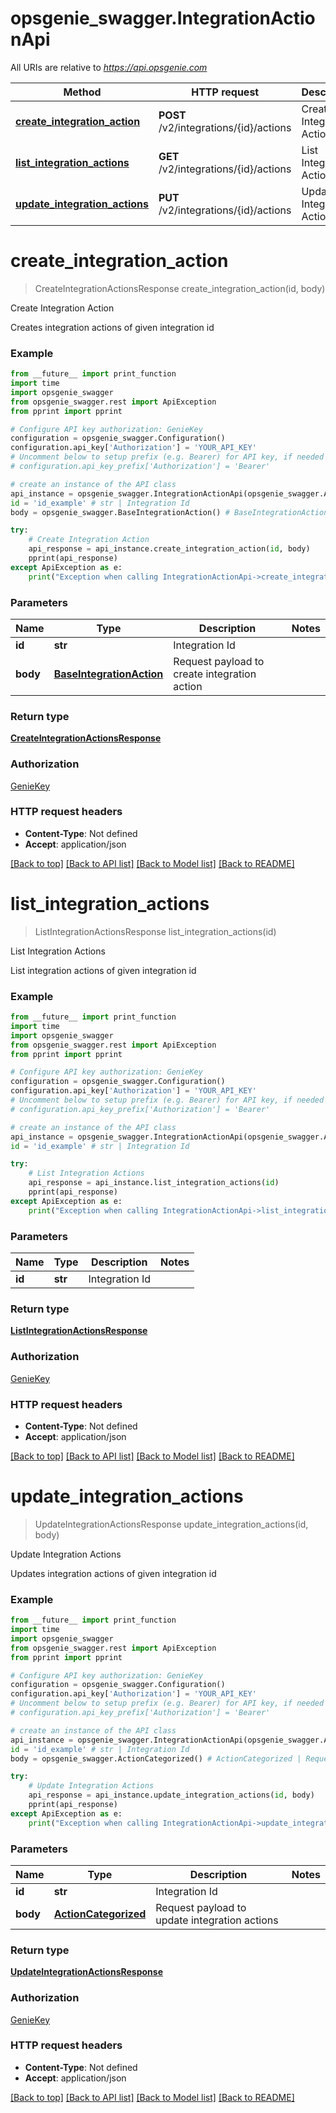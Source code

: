 # opsgenie_swagger.IntegrationActionApi

All URIs are relative to *https://api.opsgenie.com*

Method | HTTP request | Description
------------- | ------------- | -------------
[**create_integration_action**](IntegrationActionApi.md#create_integration_action) | **POST** /v2/integrations/{id}/actions | Create Integration Action
[**list_integration_actions**](IntegrationActionApi.md#list_integration_actions) | **GET** /v2/integrations/{id}/actions | List Integration Actions
[**update_integration_actions**](IntegrationActionApi.md#update_integration_actions) | **PUT** /v2/integrations/{id}/actions | Update Integration Actions


# **create_integration_action**
> CreateIntegrationActionsResponse create_integration_action(id, body)

Create Integration Action

Creates integration actions of given integration id

### Example
```python
from __future__ import print_function
import time
import opsgenie_swagger
from opsgenie_swagger.rest import ApiException
from pprint import pprint

# Configure API key authorization: GenieKey
configuration = opsgenie_swagger.Configuration()
configuration.api_key['Authorization'] = 'YOUR_API_KEY'
# Uncomment below to setup prefix (e.g. Bearer) for API key, if needed
# configuration.api_key_prefix['Authorization'] = 'Bearer'

# create an instance of the API class
api_instance = opsgenie_swagger.IntegrationActionApi(opsgenie_swagger.ApiClient(configuration))
id = 'id_example' # str | Integration Id
body = opsgenie_swagger.BaseIntegrationAction() # BaseIntegrationAction | Request payload to create integration action

try:
    # Create Integration Action
    api_response = api_instance.create_integration_action(id, body)
    pprint(api_response)
except ApiException as e:
    print("Exception when calling IntegrationActionApi->create_integration_action: %s\n" % e)
```

### Parameters

Name | Type | Description  | Notes
------------- | ------------- | ------------- | -------------
 **id** | **str**| Integration Id | 
 **body** | [**BaseIntegrationAction**](BaseIntegrationAction.md)| Request payload to create integration action | 

### Return type

[**CreateIntegrationActionsResponse**](CreateIntegrationActionsResponse.md)

### Authorization

[GenieKey](../README.md#GenieKey)

### HTTP request headers

 - **Content-Type**: Not defined
 - **Accept**: application/json

[[Back to top]](#) [[Back to API list]](../README.md#documentation-for-api-endpoints) [[Back to Model list]](../README.md#documentation-for-models) [[Back to README]](../README.md)

# **list_integration_actions**
> ListIntegrationActionsResponse list_integration_actions(id)

List Integration Actions

List integration actions of given integration id

### Example
```python
from __future__ import print_function
import time
import opsgenie_swagger
from opsgenie_swagger.rest import ApiException
from pprint import pprint

# Configure API key authorization: GenieKey
configuration = opsgenie_swagger.Configuration()
configuration.api_key['Authorization'] = 'YOUR_API_KEY'
# Uncomment below to setup prefix (e.g. Bearer) for API key, if needed
# configuration.api_key_prefix['Authorization'] = 'Bearer'

# create an instance of the API class
api_instance = opsgenie_swagger.IntegrationActionApi(opsgenie_swagger.ApiClient(configuration))
id = 'id_example' # str | Integration Id

try:
    # List Integration Actions
    api_response = api_instance.list_integration_actions(id)
    pprint(api_response)
except ApiException as e:
    print("Exception when calling IntegrationActionApi->list_integration_actions: %s\n" % e)
```

### Parameters

Name | Type | Description  | Notes
------------- | ------------- | ------------- | -------------
 **id** | **str**| Integration Id | 

### Return type

[**ListIntegrationActionsResponse**](ListIntegrationActionsResponse.md)

### Authorization

[GenieKey](../README.md#GenieKey)

### HTTP request headers

 - **Content-Type**: Not defined
 - **Accept**: application/json

[[Back to top]](#) [[Back to API list]](../README.md#documentation-for-api-endpoints) [[Back to Model list]](../README.md#documentation-for-models) [[Back to README]](../README.md)

# **update_integration_actions**
> UpdateIntegrationActionsResponse update_integration_actions(id, body)

Update Integration Actions

Updates integration actions of given integration id

### Example
```python
from __future__ import print_function
import time
import opsgenie_swagger
from opsgenie_swagger.rest import ApiException
from pprint import pprint

# Configure API key authorization: GenieKey
configuration = opsgenie_swagger.Configuration()
configuration.api_key['Authorization'] = 'YOUR_API_KEY'
# Uncomment below to setup prefix (e.g. Bearer) for API key, if needed
# configuration.api_key_prefix['Authorization'] = 'Bearer'

# create an instance of the API class
api_instance = opsgenie_swagger.IntegrationActionApi(opsgenie_swagger.ApiClient(configuration))
id = 'id_example' # str | Integration Id
body = opsgenie_swagger.ActionCategorized() # ActionCategorized | Request payload to update integration actions

try:
    # Update Integration Actions
    api_response = api_instance.update_integration_actions(id, body)
    pprint(api_response)
except ApiException as e:
    print("Exception when calling IntegrationActionApi->update_integration_actions: %s\n" % e)
```

### Parameters

Name | Type | Description  | Notes
------------- | ------------- | ------------- | -------------
 **id** | **str**| Integration Id | 
 **body** | [**ActionCategorized**](ActionCategorized.md)| Request payload to update integration actions | 

### Return type

[**UpdateIntegrationActionsResponse**](UpdateIntegrationActionsResponse.md)

### Authorization

[GenieKey](../README.md#GenieKey)

### HTTP request headers

 - **Content-Type**: Not defined
 - **Accept**: application/json

[[Back to top]](#) [[Back to API list]](../README.md#documentation-for-api-endpoints) [[Back to Model list]](../README.md#documentation-for-models) [[Back to README]](../README.md)

